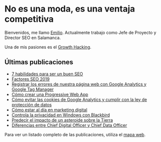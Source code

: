 # No es una moda, es una ventaja competitiva

Bienvenidos, me llamo <a href="https://emirodgar.com">Emilio</a>. Actualmente trabajo como Jefe de Proyecto y Director SEO en Salamanca. 

Una de mis pasiones es el <a href="https://emirodgar.es">Growth Hacking</a>.

<h2>Últimas publicaciones</h2>

- [7 habilidades para ser un buen SEO](marketing-digital/7-habilidades-buen-seo)
- [Factores SEO 2019](marketing-digital/factores-seo-2019)
- [Registrar los errores de nuestra página web con Google Analytics y Google Tag Manager](marketing-digital/registrar-errores-web-con-google-analytics-tag-manager.md)
- [Cómo crear una Progressive Web App](tecnologia/como-crear-una-progressive-web-app.md)
- [Cómo evitar las cookies de Google Analytics y cumplir con la ley de protección de datos](marketing-digital/como-evitar-cookies-google-analytics-cumplir-ley-proteccion-datos)
- [Cómo estar al día en marketing digital](marketing-digital/como-estar-al-dia-en-marketing-digital)
- [Controla la privacidad en Windows con Blackbird](tecnologia/controla-la-privacidad-en-windows-con-blackbird)
- [Predecir el impacto de un asteroide sobre la Tierra](tecnologia/predecir-impacto-de-asteroide-en-la-tierra)
- [Diferencias entre Chief Digital Officer y Chief Data Officer](estrategia/diferencia-chief-data-officer-chief-digital-officer)


Para ver un listado completo de las publicaciones, utiliza el [mapa web](mapa-web).

<!--stackedit_data:
eyJoaXN0b3J5IjpbLTIwNzAyMjM0NTksOTIzNjY3MDA3LC0zNz
g2MzgwMTcsMTkzOTM2MDgzMSwxMTMzMDA4Njg5XX0=
-->
